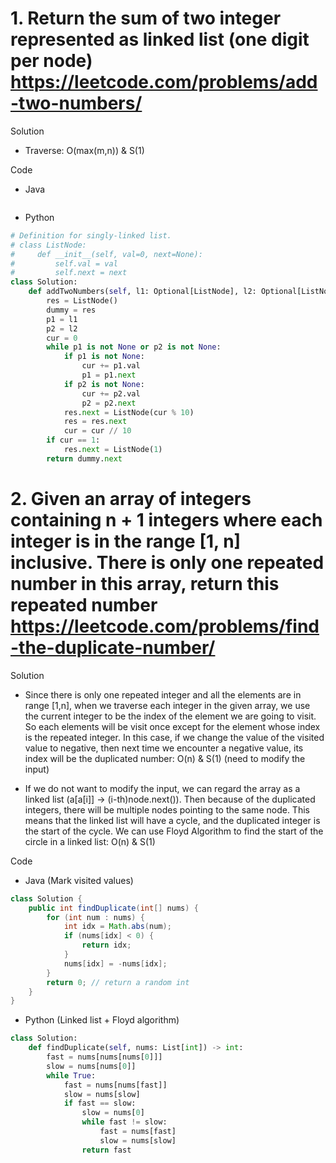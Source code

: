 # 1. Return the sum of two integer represented as linked list (one digit per node) https://leetcode.com/problems/add-two-numbers/

Solution

- Traverse: O(max(m,n)) & S(1)

Code

- Java

```java

```

- Python

```python
# Definition for singly-linked list.
# class ListNode:
#     def __init__(self, val=0, next=None):
#         self.val = val
#         self.next = next
class Solution:
    def addTwoNumbers(self, l1: Optional[ListNode], l2: Optional[ListNode]) -> Optional[ListNode]:
        res = ListNode()
        dummy = res
        p1 = l1
        p2 = l2
        cur = 0
        while p1 is not None or p2 is not None:
            if p1 is not None:
                cur += p1.val
                p1 = p1.next
            if p2 is not None:
                cur += p2.val
                p2 = p2.next
            res.next = ListNode(cur % 10)
            res = res.next
            cur = cur // 10
        if cur == 1:
            res.next = ListNode(1)
        return dummy.next
```

# 2. Given an array of integers containing n + 1 integers where each integer is in the range [1, n] inclusive. There is only one repeated number in this array, return this repeated number https://leetcode.com/problems/find-the-duplicate-number/

Solution

- Since there is only one repeated integer and all the elements are in range [1,n], when we traverse each integer in the given array, we use the current integer to be the index of the element we are going to visit. So each elements will be visit once except for the element whose index is the repeated integer. In this case, if we change the value of the visited value to negative, then next time we encounter a negative value, its index will be the duplicated number: O(n) & S(1) (need to modify the input)

- If we do not want to modify the input, we can regard the array as a linked list (a[a[i]] -> (i-th)node.next()). Then because of the duplicated integers, there will be multiple nodes pointing to the same node. This means that the linked list will have a cycle, and the duplicated integer is the start of the cycle. We can use Floyd Algorithm to find the start of the circle in a linked list: O(n) & S(1)

Code

- Java (Mark visited values)

```java
class Solution {
    public int findDuplicate(int[] nums) {
        for (int num : nums) {
            int idx = Math.abs(num);
            if (nums[idx] < 0) {
                return idx;
            }
            nums[idx] = -nums[idx];
        }
        return 0; // return a random int
    }
}
```

- Python (Linked list + Floyd algorithm)

```python
class Solution:
    def findDuplicate(self, nums: List[int]) -> int:
        fast = nums[nums[nums[0]]]
        slow = nums[nums[0]]
        while True:
            fast = nums[nums[fast]]
            slow = nums[slow]
            if fast == slow:
                slow = nums[0]
                while fast != slow:
                    fast = nums[fast]
                    slow = nums[slow]
                return fast
```